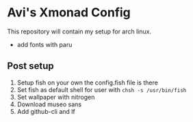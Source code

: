# Avi's Xmonad Config

This repository will contain my setup for arch linux.

- add fonts with paru

## Post setup

1. Setup fish on your own the config.fish file is there
2. Set fish as default shell for user with `chsh -s /usr/bin/fish`
3. Set wallpaper with nitrogen
4. Download museo sans
5. Add github-cli and lf
